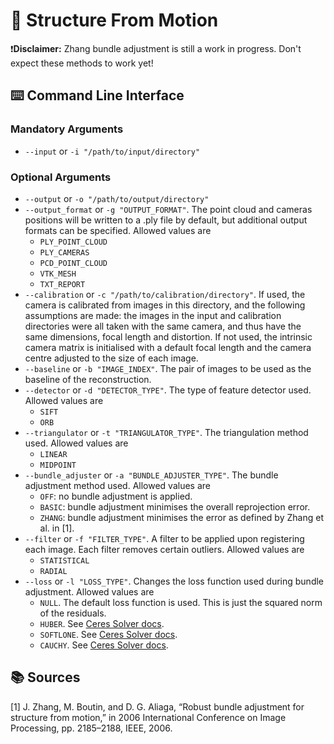 # :japanese_castle: Structure From Motion

❗**Disclaimer:** Zhang bundle adjustment is still a work in progress. Don't expect these methods to work yet!

## :keyboard: Command Line Interface
### Mandatory Arguments
* `--input` or `-i "/path/to/input/directory"`

### Optional Arguments
* `--output` or `-o "/path/to/output/directory"`
* `--output_format` or `-g "OUTPUT_FORMAT"`. The point cloud and cameras positions will be written to a .ply file by default, but additional output formats can be specified. Allowed values are 
  * `PLY_POINT_CLOUD`
  * `PLY_CAMERAS`
  * `PCD_POINT_CLOUD`
  * `VTK_MESH`
  * `TXT_REPORT`
* `--calibration` or `-c "/path/to/calibration/directory"`. If used, the camera is calibrated from images in this directory, and the following assumptions are made: the images in the input and calibration directories were all taken with the same camera, and thus have the same dimensions, focal length and distortion. If not used, the intrinsic camera matrix is initialised with a default focal length and the camera centre adjusted to the size of each image.
* `--baseline` or `-b "IMAGE_INDEX"`. The pair of images to be used as the baseline of the reconstruction.
* `--detector` or `-d "DETECTOR_TYPE"`. The type of feature detector used. Allowed values are
  * `SIFT`
  * `ORB`
* `--triangulator` or `-t "TRIANGULATOR_TYPE"`. The triangulation method used. Allowed values are
  * `LINEAR`
  * `MIDPOINT`
* `--bundle_adjuster` or `-a "BUNDLE_ADJUSTER_TYPE"`. The bundle adjustment method used. Allowed values are
    * `OFF`: no bundle adjustment is applied.
    * `BASIC`: bundle adjustment minimises the overall reprojection error.
    * `ZHANG`: bundle adjustment minimises the error as defined by Zhang et al. in [1].
* `--filter` or `-f "FILTER_TYPE"`. A filter to be applied upon registering each image. Each filter removes certain outliers. Allowed values are
  * `STATISTICAL`
  * `RADIAL`
* `--loss` or `-l "LOSS_TYPE"`. Changes the loss function used during bundle adjustment. Allowed values are
  * `NULL`. The default loss function is used. This is just the squared norm of the residuals.
  * `HUBER`. See [Ceres Solver docs](http://ceres-solver.org/nnls_modeling.html#_CPPv4N5ceres9HuberLossE).
  * `SOFTLONE`. See [Ceres Solver docs](http://ceres-solver.org/nnls_modeling.html#_CPPv4N5ceres12SoftLOneLossE).
  * `CAUCHY`. See [Ceres Solver docs](http://ceres-solver.org/nnls_modeling.html#_CPPv4N5ceres10CauchyLossE).

## :books: Sources
[1] J. Zhang, M. Boutin, and D. G. Aliaga, “Robust bundle adjustment for structure from motion,” in 2006 International Conference on Image Processing, pp. 2185–2188, IEEE, 2006.
